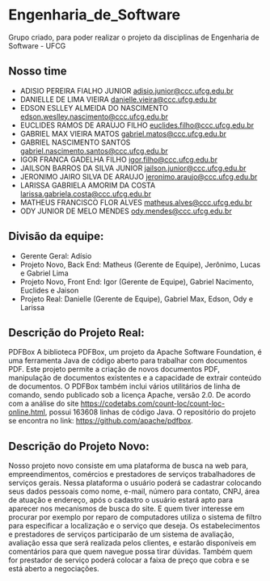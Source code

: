 # Engenharia_de_Software
Grupo criado, para poder realizar o projeto da disciplinas de Engenharia de Software - UFCG

## Nosso time

- ADISIO PEREIRA FIALHO JUNIOR  adisio.junior@ccc.ufcg.edu.br
- DANIELLE DE LIMA VIEIRA  danielle.vieira@ccc.ufcg.edu.br
- EDSON ESLLEY ALMEIDA DO NASCIMENTO edson.weslley.nascimento@ccc.ufcg.edu.br
- EUCLIDES RAMOS DE ARAUJO FILHO  euclides.filho@ccc.ufcg.edu.br
- GABRIEL MAX VIEIRA MATOS  gabriel.matos@ccc.ufcg.edu.br
- GABRIEL NASCIMENTO SANTOS  gabriel.nascimento.santos@ccc.ufcg.edu.br
- IGOR FRANCA GADELHA FILHO  igor.filho@ccc.ufcg.edu.br
- JAILSON BARROS DA SILVA JUNIOR  jailson.junior@ccc.ufcg.edu.br
- JERONIMO JAIRO SILVA DE ARAUJO  jeronimo.araujo@ccc.ufcg.edu.br 
- LARISSA GABRIELA AMORIM DA COSTA larissa.gabriela.costa@ccc.ufcg.edu.br 
- MATHEUS FRANCISCO FLOR ALVES matheus.alves@ccc.ufcg.edu.br 
- ODY JUNIOR DE MELO MENDES  ody.mendes@ccc.ufcg.edu.br

## Divisão da equipe:

- Gerente Geral: Adísio
- Projeto Novo, Back End: Matheus (Gerente de Equipe), Jerônimo, Lucas e Gabriel Lima 
- Projeto Novo, Front End: Igor (Gerente de Equipe), Gabriel Nacimento, Euclides e Jaison
-  Projeto Real: Danielle (Gerente de Equipe), Gabriel Max, Edson, Ody e Larissa

## Descrição do Projeto Real:

PDFBox
A biblioteca PDFBox, um projeto da Apache Software Foundation, é uma ferramenta Java de código aberto para trabalhar com documentos PDF. Este projeto permite a criação de novos documentos PDF, manipulação de documentos existentes e a capacidade de extrair conteúdo de documentos. O PDFBox também inclui vários utilitários de linha de comando, sendo publicado sob a licença Apache, versão 2.0. De acordo com a análise do site https://codetabs.com/count-loc/count-loc-online.html, possui 163608 linhas de código Java. O repositório do projeto se encontra no link: https://github.com/apache/pdfbox.

## Descrição do Projeto Novo:

Nosso projeto novo consiste em uma plataforma de busca na web para, empreendimentos, comércios e prestadores de serviços trabalhadores de serviços gerais. Nessa plataforma o usuário poderá se cadastrar colocando seus dados pessoais como nome, e-mail, número para contato, CNPJ, área de atuação e endereço, após o cadastro o usuário estará apto para aparecer nos mecanismos de busca do site. E quem tiver interesse em procurar por exemplo por reparo de computadores utiliza o sistema de filtro para especificar a localização e o serviço que deseja. Os estabelecimentos e prestadores de serviços participarão de um sistema de avaliação, avaliação essa que será realizada pelos clientes, e estarão disponíveis em comentários para que quem navegue possa tirar dúvidas. Também quem for prestador de serviço poderá colocar a faixa de preço que cobra e se está aberto a negociações.




